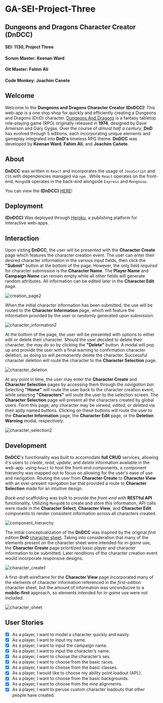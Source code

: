 # GA-SEI-Project-Three

## Dungeons and Dragons Character Creator (DnDCC)

#### SEI: 1130, Project Three

#### Scrum Master: Keenan Ward

#### Git Master: Fahim Ali

#### Code Monkey: Joachim Canete

## Welcome

Welcome to the **Dungeons and Dragons Character Creator (DnDCC)**! This web-app is a one stop shop for quickly and efficiently creating a Dungeons and Dragons (DnD) character. [Dungeons And Dragons](https://en.wikipedia.org/wiki/Dungeons_%26_Dragons) is a fantasy tabletop role-playing game (RPG) originally released in **1974**, designed by Dave Arnerson and Gary Gygax. Over the course of _almost half a century_, **DnD** has evolved through 5 editions, each incorporating unique elements and gameplay integrated into **DnD's** timeless RPG theme. **DnDCC** was developed by **Keenan Ward**, **Fahim Ali**, and **Joachim Cañete**.

## About

**DnDCC** was written in `React` and incorporates the usage of `JavaScript` and `CSS` with dependencies managed via `npm` . While `React` operates on the front-end, `MongoDB` operates in the back-end alongside `Express` and `Mongoose`.

You can view the **(DnDCC)** [HERE](https://dndcc.herokuapp.com/)!

## Deployment

**(DnDCC)** Was deployed through [Heroku](https://www.heroku.com/), a publishing platform for interactive web-apps.

## Interaction

Upon visting **DnDCC**, the user will be presented with the **Character Create** page which features the character creation event. The user can enter their desired character information in the various input fields, then click the **"Submit"** button at the bottom of the page. However, the only field _required_ for character submission is the **Character Name**. The **Player Name** and **Campaign Name** can remain empty while all other fields will generate random attributes. All information can be edited later in the **Character Edit** page.

![creation_page2](https://i.imgur.com/u5Sqbnl.png)

When the initial character information has been submitted, the use will be routed to the **Character Information** page, which will feature the information provided by the user or randomly generated upon submission.

![character_information2](https://i.imgur.com/kErQRKU.png)

At the bottom of the page, the user will be presented with options to either edit or delete their character. Should the user decided to delete their character, the may do so by clicking the **"Delete"** button. A modal will pop up and provide the user with a final warning to confirmation character deletion, as doing so will _permanently_ delete the character. Successful character deletion will route the character to the **Character Selection** page.

![character_deletion](https://i.imgur.com/eRQi4SR.png)

At any point in time, the user may enter the **Character Create** and **Character Selection** pages by accessing them through the _navigation bar_. Selecting **"Home"** will route the user back to the character creation event, while selecting **"Characters"** will route the user to the selection screen. The **Character Selection** page will present all the characters created by global users. Form this page, any character may be _viewed_, _edited_, or _deleted_ via their aptly named buttons. Clicking on these buttons will route the user to the **Character Information** page, the **Character Edit** page, or the **Deletion Warning** modal, respectively.

![character_selection2](https://i.imgur.com/bSyk6dP.png)

## Development

**DnDCC**'s functionality was built to accomodate **full CRUD** services, allowing it's users to _create_, _read_, _update_, and _delete_ information available in the web-app. using `React` to host the front-end components, a component hierarchy was mapped out to focus on allowing for the user's ease of use and navigation. Routing the user from **Character Create** to **Character View** with an ever-present navigation bar that provided a route to **Character Selection** made for an intuitive design.

_Back-end_ scaffolding was built to provide the _front-end_ with **RESTful API** functionality. Utilizing `MongoDB` to create and store this information, API calls were made in the **Character Select**, **Character View**, and **Character Edit** components to render consistent information across all characters created.

![component_hierarchy](https://i.imgur.com/rlaoV7u.png)

The initial conceptualization of the **DnDCC** was inspired by the original _first edition_ **DnD** [character sheet](https://i.pinimg.com/originals/c8/9f/b3/c89fb37b4b355b6bf443a9bbb80e2fbe.jpg). Taking into consideration that many of the elements present on the character sheet were intended for _in-game_ use, the **Character Create** page prioritized basic player and character information to be submitted. Later renditions of the character creation event would incorporate responsive designs.

![character_create1](https://i.imgur.com/qXdFZF4.png)

A first-draft wireframe for the **Character View** page incorporated many of the elements of character information referenced in the _first-edition_ character sheet, but the amount of information was unconducive to a **mobile-first** approach, so elements intended for _in-game_ use were not included.

![character_sheet](https://i.imgur.com/ib5uCTK.png)

## User Stories

- [x] As a player, I want to model a character quickly and easily.
- [x] As a player, I want to input my name.
- [x] As a player, I want to input the campaign name.
- [x] As a player, I want to input the character’s name.
- [x] As a player, I want to choose the character’s sex.
- [x] As a player, I want to choose from the basic races.
- [x] As a player, I want to choose from the basic classes.
- [x] As a player, I would like to choose my ability point loadout (APL).
- [x] As a player, I want to choose from the basic backgrounds.
- [x] As a player, I want to choose from the nine alignments.
- [x] As a player, I want to peruse custom character loadouts that other people have created.
